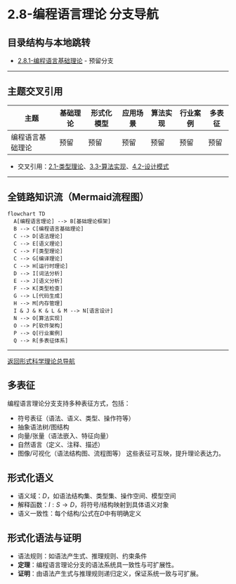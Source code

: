 # 2.8-编程语言理论 分支导航

## 目录结构与本地跳转

- [2.8.1-编程语言基础理论](2.8.1-编程语言基础理论.md) - 预留分支

---

## 主题交叉引用

| 主题      | 基础理论 | 形式化模型 | 应用场景 | 算法实现 | 行业案例 | 多表征 |
|-----------|----------|------------|----------|----------|----------|--------|
| 编程语言基础理论| 预留 | 预留       | 预留     | 预留     | 预留     | 预留   |

- 交叉引用：[2.1-类型理论](../2.1-类型理论/README.md)、[3.3-算法实现](../../../3-数据模型与算法/3.3-算法实现/README.md)、[4.2-设计模式](../../../4-软件架构与工程/4.2-设计模式/README.md)

---

## 全链路知识流（Mermaid流程图）

```mermaid
flowchart TD
  A[编程语言理论] --> B[基础理论框架]
  B --> C[编程语言基础理论]
  C --> D[语法理论]
  C --> E[语义理论]
  C --> F[类型理论]
  C --> G[编译理论]
  C --> H[运行时理论]
  D --> I[词法分析]
  E --> J[语义分析]
  F --> K[类型检查]
  G --> L[代码生成]
  H --> M[内存管理]
  I & J & K & L & M --> N[语言设计]
  N --> O[算法实现]
  O --> P[软件架构]
  P --> Q[行业案例]
  Q --> R[多表征体系]
```

---

[返回形式科学理论总导航](../README.md)

## 多表征

编程语言理论分支支持多种表征方式，包括：

- 符号表征（语法、语义、类型、操作符等）
- 抽象语法树/图结构
- 向量/张量（语法嵌入、特征向量）
- 自然语言（定义、注释、描述）
- 图像/可视化（语法结构图、流程图等）
这些表征可互映，提升理论表达力。

## 形式化语义

- 语义域：$D$，如语法结构集、类型集、操作空间、模型空间
- 解释函数：$I: S \to D$，将符号/结构映射到具体语义对象
- 语义一致性：每个结构/公式在$D$中有明确定义

## 形式化语法与证明

- 语法规则：如语法产生式、推理规则、约束条件
- **定理**：编程语言理论分支的语法系统具一致性与可扩展性。
- **证明**：由语法产生式与推理规则递归定义，保证系统一致与可扩展。
